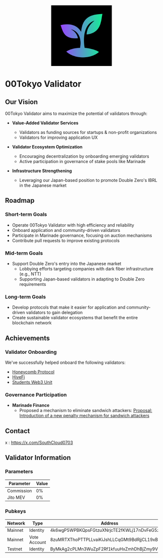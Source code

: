 <p align="center">
  <img src="image/logo.png" alt="00Tokyo Validator Logo" width="200"/>
</p>

# 00Tokyo Validator

## Our Vision

00Tokyo Validator aims to maximize the potential of validators through:

- **Value-Added Validator Services**
  - Validators as funding sources for startups & non-profit organizations
  - Validators for improving application UX

- **Validator Ecosystem Optimization**
  - Encouraging decentralization by onboarding emerging validators
  - Active participation in governance of stake pools like Marinade

- **Infrastructure Strengthening**
  - Leveraging our Japan-based position to promote Double Zero's IBRL in the Japanese market

## Roadmap

### Short-term Goals
- Operate 00Tokyo Validator with high efficiency and reliability
- Onboard application and community-driven validators
- Participate in Marinade governance, focusing on auction mechanisms
- Contribute pull requests to improve existing protocols

### Mid-term Goals
- Support Double Zero's entry into the Japanese market
  - Lobbying efforts targeting companies with dark fiber infrastructure (e.g., NTT)
  - Supporting Japan-based validators in adapting to Double Zero requirements

### Long-term Goals
- Develop protocols that make it easier for application and community-driven validators to gain delegation
- Create sustainable validator ecosystems that benefit the entire blockchain network

## Achievements

### Validator Onboarding
We've successfully helped onboard the following validators:
- [Honeycomb Protocol](https://x.com/honeycomb_prtcl)
- [HiveFi](https://x.com/Hivefi_X)
- [Students Web3 Unit](https://x.com/studentsweb3)

### Governance Participation
- **Marinade Finance**
  - Proposed a mechanism to eliminate sandwich attackers: [Proposal: Introduction of a new penalty mechanism for sandwich attackers](https://forum.marinade.finance/t/proposal-introduction-of-a-new-penalty-mechanism-for-sandwich-attackers/1866)

## Contact

x : https://x.com/SouthCloud0703

## Validator Information

### Parameters

| Parameter | Value |
|-----------|-------|
| Commission | 0% | 
| Jito MEV | 0% |

### Pubkeys

| Network | Type | Address |
|---------|------|---------|
| Mainnet | Identity | 4k6wgP5WPBKQpsFGtzuXNrjcTE2fKWLj17nDvFeG5zSF |
| Mainnet | Vote Account | 8zuMRTXThoPTTPLLvaiKiJshLLCqGMt9BdRjjCL19xBc |
| Testnet | Identity | ByMkAg2cPLMn3WuZpF2Rf1kfuuHxZmhDhBjZmy9VDDua |